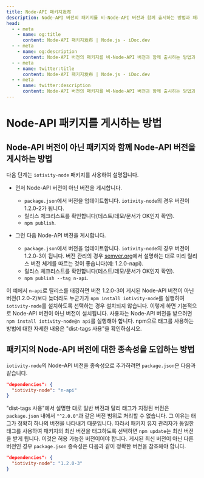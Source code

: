 ```yaml
---
title: Node-API 패키지发布
description: Node-API 버전의 패키지를 비-Node-API 버전과 함께 출시하는 방법과 패키지에 Node-API 버전의 의존성을 도입하는 방법에 대해 알아보십시오.
head:
  - - meta
    - name: og:title
      content: Node-API 패키지发布 | Node.js - iDoc.dev
  - - meta
    - name: og:description
      content: Node-API 버전의 패키지를 비-Node-API 버전과 함께 출시하는 방법과 패키지에 Node-API 버전의 의존성을 도입하는 방법에 대해 알아보십시오.
  - - meta
    - name: twitter:title
      content: Node-API 패키지发布 | Node.js - iDoc.dev
  - - meta
    - name: twitter:description
      content: Node-API 버전의 패키지를 비-Node-API 버전과 함께 출시하는 방법과 패키지에 Node-API 버전의 의존성을 도입하는 방법에 대해 알아보십시오.
---
```



# Node-API 패키지를 게시하는 방법

## Node-API 버전이 아닌 패키지와 함께 Node-API 버전을 게시하는 방법

다음 단계는 `iotivity-node` 패키지를 사용하여 설명됩니다.

- 먼저 Node-API 버전이 아닌 버전을 게시합니다.
    - `package.json`에서 버전을 업데이트합니다. `iotivity-node`의 경우 버전이 1.2.0-2가 됩니다.
    - 릴리스 체크리스트를 확인합니다(테스트/데모/문서가 OK인지 확인).
    - `npm publish`.

- 그런 다음 Node-API 버전을 게시합니다.
    - `package.json`에서 버전을 업데이트합니다. `iotivity-node`의 경우 버전이 1.2.0-3이 됩니다. 버전 관리의 경우 [semver.org](https://semver.org)에서 설명하는 대로 미리 릴리스 버전 체계를 따르는 것이 좋습니다(예: 1.2.0-napi).
    - 릴리스 체크리스트를 확인합니다(테스트/데모/문서가 OK인지 확인).
    - `npm publish --tag n-api`.

이 예에서 `n-api`로 릴리스를 태깅하면 버전 1.2.0-3이 게시된 Node-API 버전이 아닌 버전(1.2.0-2)보다 늦더라도 누군가가 `npm install iotivity-node`를 실행하여 `iotivity-node`를 설치하도록 선택하는 경우 설치되지 않습니다. 이렇게 하면 기본적으로 Node-API 버전이 아닌 버전이 설치됩니다. 사용자는 Node-API 버전을 받으려면 `npm install iotivity-node@n api`를 실행해야 합니다. npm으로 태그를 사용하는 방법에 대한 자세한 내용은 "dist-tags 사용"을 확인하십시오.

## 패키지의 Node-API 버전에 대한 종속성을 도입하는 방법

`iotivity-node`의 Node-API 버전을 종속성으로 추가하려면 `package.json`은 다음과 같습니다.

```json
"dependencies": {
  "iotivity-node": "n-api"
}
```

"dist-tags 사용"에서 설명한 대로 일반 버전과 달리 태그가 지정된 버전은 `package.json` 내에서 `"^2.0.0"`과 같은 버전 범위로 처리할 수 없습니다. 그 이유는 태그가 정확히 하나의 버전을 나타내기 때문입니다. 따라서 패키지 유지 관리자가 동일한 태그를 사용하여 패키지의 최신 버전을 태그하도록 선택하면 `npm update`는 최신 버전을 받게 됩니다. 이것은 허용 가능한 버전이어야 합니다. 게시된 최신 버전이 아닌 다른 버전인 경우 `package.json` 종속성은 다음과 같이 정확한 버전을 참조해야 합니다.

```json
"dependencies": {
  "iotivity-node": "1.2.0-3"
}
```
